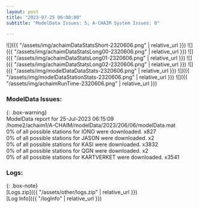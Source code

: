 ```yaml
---
layout: post
title: "2023-07-25 06:00:00"
subtitle: "ModelData Issues: 5; A-CHAIM System Issues: 0"

---
```


![]({{ "/assets/img/achaimDataStatsShort-2320606.png" | relative_url }})
![]({{ "/assets/img/achaimDataStatsLong00-2320606.png" | relative_url }})
![]({{ "/assets/img/achaimDataStatsLong01-2320606.png" | relative_url }})
![]({{ "/assets/img/achaimDataStatsLong02-2320606.png" | relative_url }})
![]({{ "/assets/img/modelDataDataStats-2320606.png" | relative_url }})
![]({{ "/assets/img/modelDataStationStats-2320606.png" | relative_url }})
![]({{ "/assets/img/achaimRunTime-2320606.png" | relative_url }})


### ModelData Issues:  
  
{: .box-warning}  
 ModelData report for 25-Jul-2023 06:15:09   
 /home2/achaim1/A-CHAIM/modelData/2023/206/06/modelData.mat   
 0% of all possible stations for IONO were downloaded. x827   
 0% of all possible stations for JASON were downloaded. x2   
 0% of all possible stations for KASI were downloaded. x3832   
 0% of all possible stations for QGN were downloaded. x2   
 0% of all possible stations for KARTVERKET were downloaded. x3541   
  


### Logs:  
  
{: .box-note}  
[Logs.zip]({{ "/assets/other/logs.zip" | relative_url }})  
[Log Info]({{ "/logInfo" | relative_url }})  

